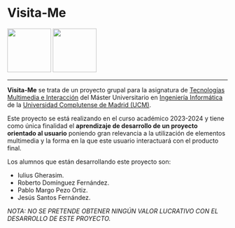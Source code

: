 # Visita-Me
<img src="https://www.ucm.es/data/cont/docs/3-2016-07-21-EscudoUCMTransparenteBig.png" height="100px">
<img src="https://encrypted-tbn0.gstatic.com/images?q=tbn:ANd9GcRZcgTk6m3bSWNpj6RixLKb-fvh89pfsgivp54OnpQZg2sI3tWEMrvqs5Bfwqectrt57Iw&usqp=CAU" height="100px">
<br>
<hr>

**Visita-Me** se trata de un proyecto grupal para la asignatura de [Tecnologías Multimedia e Interacción](http://web.fdi.ucm.es/UCMFiles/pdf/FICHAS_DOCENTES/2023/8310.pdf) del Máster Universitario en [Ingeniería Informática](https://informatica.ucm.es/master-en-ingenieria-informatica) de la [Universidad Complutense de Madrid (UCM)](https://www.ucm.es/).

Este proyecto se está realizando en el curso académico 2023-2024 y tiene como única finalidad el **aprendizaje de desarrollo de un proyecto orientado al usuario** poniendo gran relevancia a la utilización de elementos multimedia y la forma en la que este usuario interactuará con el producto final. 

Los alumnos que están desarrollando este proyecto son:
* Iulius Gherasim.
* Roberto Domínguez Fernández.
* Pablo Margo Pezo Ortiz.
* Jesús Santos Fernández.

_NOTA: NO SE PRETENDE OBTENER NINGÚN VALOR LUCRATIVO CON EL DESARROLLO DE ESTE PROYECTO._
